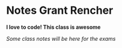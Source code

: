 # Notes Grant Rencher

**I love to code! This class is awesome**

_Some class notes will be here for the exams_
